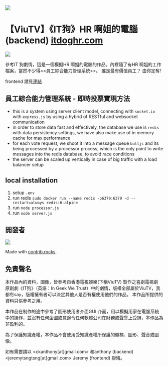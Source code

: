 <img src="https://i.imgur.com/um3TOZc.png" />

【ViuTV】《IT狗》HR 啊姐的電腦 (backend) [itdoghr.com](https://itdoghr.com)
===============

<img src="https://i.imgur.com/2xvORiI.jpg" />

參考IT 狗劇情，這是一個模擬HR 啊姐的電腦的作品。內裡隨了有HR 啊姐的工作檔案，當然不少得<<員工綜合能力管理系統>>。  誰是最有價值員工？  由你定奪!

frontend 請見[連結](https://github.com/ckanthony/it-dog-voting)

員工綜合能力管理系統 - 即時投票實現方法
---------------------------------------------

- this is a system using server client model, connecting with `socket.io` with `express.js` by using a hybrid of RESTful and websocket communication
- in order to store data fast and effectively, the database we use is `redis` with data persistency settings, we have also make use of in memory cache for max performance
- for each vote request, we shoot it into a message queue `bulljs` and its being processed by a processor process, which is the only point to write messages into the redis database, to avoid race conditions
- the server can be scaled up vertically in case of big traffic with a load balancer setup


local installation
--------------------------------
1. setup `.env`
2. run redis `sudo docker run --name redis -p6379:6379 -d --restart=always redis:6-alpine`
3. run `node processor.js`
4. run `node server.js`


開發者
-----
<a href="https://github.com/ckanthony/name-easy-api/graphs/contributors">
  <img src="https://contrib.rocks/image?repo=ckanthony/name-easy-api" />
</a>

Made with [contrib.rocks](https://contrib.rocks).

免責聲名
-------
本作品內的資料，圖像，皆參考自香港電視娛樂(下稱ViuTV) 製作之喜劇電視劇 原創劇《IT狗》（英語：In Geek We Trust）中的劇情，版權全部屬於ViuTV，我都冇say，版權擁有者可以決定其他人是否有權使用他們的作品。  本作品所提供的資料只供參考之用。

本作品在制作的途中參考了圖形使用者介面GUI 介面，用以模擬用家在電腦系統中的操作，並沒有任何企圖或意途令任何軟體公司在財務或聲譽上受損，本作品為非盈利的。

為了保護知識產權，本作品不會使用受知識產權所保護的徽標、圖形、聲音或圖像。

如有需要請以 <ckanthony[at]gmail.com> 和anthony (backend) <jeremytsngtsng[at]gmail.com> Jeremy (frontend) 聯絡。


